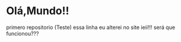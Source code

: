 # Olá,Mundo!!
 primero repositorio (Teste) 
essa linha eu alterei no site ieii!!!
será que funcionou???
